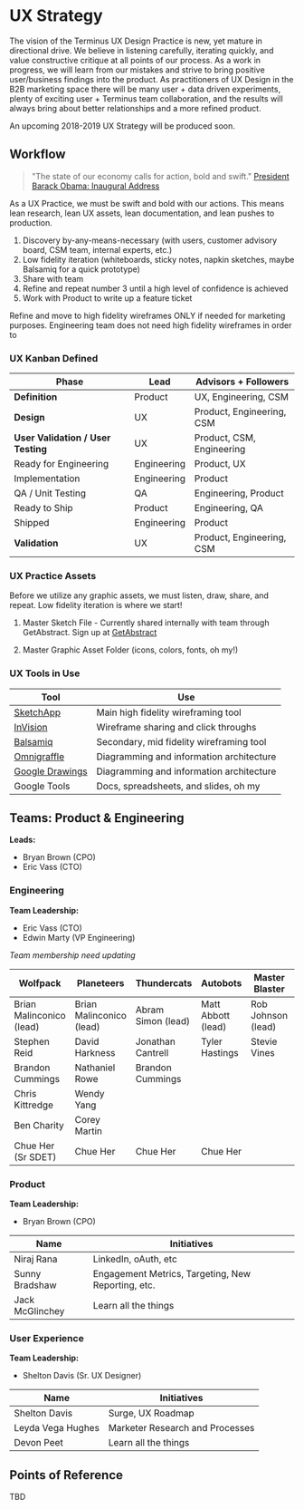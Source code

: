 # UX Strategy
The vision of the Terminus UX Design Practice is new, yet mature in directional drive. We believe in listening carefully, iterating quickly, and value constructive critique at all points of our process. As a work in progress, we will learn from our mistakes and strive to bring positive user/business findings into the product. As practitioners of UX Design in the B2B marketing space there will be many user + data driven experiments, plenty of exciting user + Terminus team collaboration, and the results will always bring about better relationships and a more refined product.

An upcoming 2018-2019 UX Strategy will be produced soon.

## Workflow
> "The state of our economy calls for action, bold and swift."
[President Barack Obama: Inaugural Address](https://obamawhitehouse.archives.gov/blog/2009/01/21/president-barack-obamas-inaugural-address)

As a UX Practice, we must be swift and bold with our actions. This means lean research, lean UX assets, lean documentation, and lean pushes to production.

1. Discovery by-any-means-necessary (with users, customer advisory board, CSM team, internal experts, etc.)
2. Low fidelity iteration (whiteboards, sticky notes, napkin sketches, maybe Balsamiq for a quick prototype)
3. Share with team
4. Refine and repeat number 3 until a high level of confidence is achieved
4. Work with Product to write up a feature ticket

Refine and move to high fidelity wireframes ONLY if needed for marketing purposes. Engineering team does not need high fidelity wireframes in order to

### UX Kanban Defined

| **Phase** | **Lead** | **Advisors + Followers** |
|------------|---------|----------------------|
| **Definition** | Product | UX, Engineering, CSM |
| **Design** | UX | Product, Engineering, CSM |
| **User Validation / User Testing** | UX | Product, CSM, Engineering |
| Ready for Engineering | Engineering | Product, UX |
| Implementation | Engineering | Product |
| QA / Unit Testing | QA | Engineering, Product |
| Ready to Ship | Product | Engineering, QA |
| Shipped | Engineering | Product |
| **Validation** | UX | Product, Engineering, CSM |

### UX Practice Assets
Before we utilize any graphic assets, we must listen, draw, share, and repeat. Low fidelity iteration is where we start!

1. Master Sketch File - Currently shared internally with team through GetAbstract. Sign up at [GetAbstract](https://www.goabstract.com/)

2. Master Graphic Asset Folder (icons, colors, fonts, oh my!)

### UX Tools in Use

| Tool | Use |
|------|-----|
| [SketchApp](https://www.sketchapp.com/) | Main high fidelity wireframing tool |
| [InVision](https://www.invisionapp.com/) | Wireframe sharing and click throughs |
| [Balsamiq](https://balsamiq.com/) | Secondary, mid fidelity wireframing tool |
| [Omnigraffle](https://www.omnigroup.com/omnigraffle/) | Diagramming and information architecture |
| [Google Drawings](https://docs.google.com/drawings/d/1J5XHDQDRXzpvyyy8P4-CLquVWA7aCEiiAIcjd6e1XbM/edit) | Diagramming and information architecture |
| Google Tools | Docs, spreadsheets, and slides, oh my |


## Teams: Product & Engineering
**Leads:**
- Bryan Brown (CPO)
- Eric Vass (CTO)

### Engineering
**Team Leadership:**
- Eric Vass (CTO)
- Edwin Marty (VP Engineering)

_Team membership need updating_

| Wolfpack  | Planeteers  | Thundercats |  Autobots | Master Blaster | CoreApps |
|----------|--------|--------|--------|--------|-------|
| Brian Malinconico (lead) | Brian Malinconico (lead) | Abram Simon (lead) | Matt Abbott (lead) | Rob Johnson (lead) | Brendan Erwin (lead) |
| Stephen Reid  | David Harkness  | Jonathan Cantrell | Tyler Hastings | Stevie Vines |  |
| Brandon Cummings  | Nathaniel Rowe   | Brandon Cummings |  |  |  |
| Chris Kittredge  | Wendy Yang  |  |  |  |  |
| Ben Charity  | Corey Martin  |  |  |  |  |
| Chue Her (Sr SDET)  | Chue Her  | Chue Her | Chue Her |  |  |  |

### Product
**Team Leadership:**
- Bryan Brown (CPO)

| Name | Initiatives |
|----------|--------|
| Niraj Rana  | LinkedIn, oAuth, etc  |
| Sunny Bradshaw  | Engagement Metrics, Targeting, New Reporting, etc.  |
| Jack McGlinchey  | Learn all the things  |

### User Experience
**Team Leadership:**
- Shelton Davis (Sr. UX Designer)

| Name  | Initiatives  |
|----------|--------|
| Shelton Davis  | Surge, UX Roadmap  |
| Leyda Vega Hughes  | Marketer Research and Processes  |
| Devon Peet  | Learn all the things |



## Points of Reference

TBD
